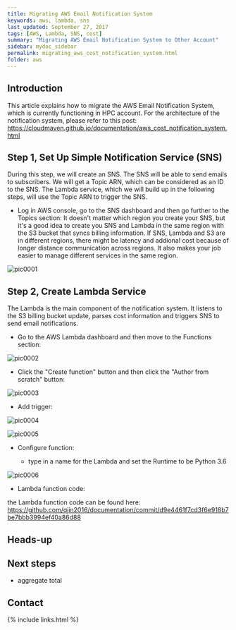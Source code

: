 ```yaml
---
title: Migrating AWS Email Notification System
keywords: aws, lambda, sns
last_updated: September 27, 2017
tags: [AWS, Lambda, SNS, cost]
summary: "Migrating AWS Email Notification System to Other Account"
sidebar: mydoc_sidebar
permalink: migrating_aws_cost_notification_system.html
folder: aws
---
```


## Introduction
This article explains how to migrate the AWS Email Notification System, which is currently functioning in HPC account. For the architecture of the notification system, please refer to this post: https://cloudmaven.github.io/documentation/aws_cost_notification_system.html

## Step 1, Set Up Simple Notification Service (SNS)
During this step, we will create an SNS. The SNS will be able to send emails to subscribers. We will get a Topic ARN, which can be considered as an ID to the SNS. The Lambda service, which we will build up in the following steps, will use the Topic ARN to trigger the SNS.

- Log in AWS console, go to the SNS dashboard and then go further to the Topics section:
It doesn't matter which region you create your SNS, but it's a good idea to create you SNS and Lambda in the same region with the S3 bucket that syncs billing information. If SNS, Lambda and S3 are in different regions, there might be latency and addional cost because of longer distance communication across regions. It also makes your job easier to manage different services in the same region.

![pic0001](/documentation/images/aws/migrating_aws_cost_notification_system_001.png)

## Step 2, Create Lambda Service
The Lambda is the main component of the notification system. It listens to the S3 billing bucket update, parses cost information and triggers SNS to send email notifications.

- Go to the AWS Lambda dashboard and then move to the Functions section:

![pic0002](/documentation/images/aws/migrating_aws_cost_notification_system_002.png)

- Click the "Create function" button and then click the "Author from scratch" button:

![pic0003](/documentation/images/aws/migrating_aws_cost_notification_system_003.png)

- Add trigger:

![pic0004](/documentation/images/aws/migrating_aws_cost_notification_system_004.png)

![pic0005](/documentation/images/aws/migrating_aws_cost_notification_system_005.png)

- Configure function:

  - type in a name for the Lambda and set the Runtime to be Python 3.6
  
![pic0006](/documentation/images/aws/migrating_aws_cost_notification_system_006.png)

- Lambda function code:

the Lambda function code can be found here: https://github.com/qjin2016/documentation/commit/d9e4461f7cd3f6e918b7be7bbb3994ef40a86d88




## Heads-up


## Next steps
- aggregate total

## Contact



{% include links.html %}
